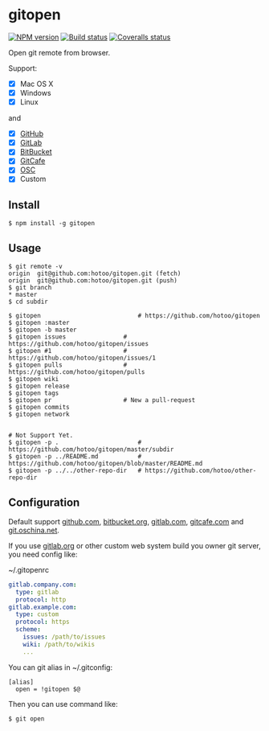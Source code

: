 
# gitopen

[![NPM version][npm-badge]][npm-url]
[![Build status][travis-badge]][travis-url]
[![Coveralls status][Coveralls-badge]][coveralls-url]

[npm-badge]: https://img.shields.io/npm/v/gitopen.svg?style=flat
[npm-url]: https://www.npmjs.com/package/gitopen
[travis-badge]: https://travis-ci.org/hotoo/gitopen.svg
[travis-url]: https://travis-ci.org/hotoo/gitopen
[coveralls-badge]: https://coveralls.io/repos/hotoo/gitopen/badge.svg?branch=master
[coveralls-url]: https://coveralls.io/r/hotoo/gitopen

Open git remote from browser.

Support:

* [X] Mac OS X
* [X] Windows
* [X] Linux

and

* [X] [GitHub](https://github.com/)
* [X] [GitLab](https://gitlub.com/)
* [X] [BitBucket](https://bitbucket.org/)
* [X] [GitCafe](https://gitcafe.com/)
* [X] [OSC](https://git.oschina.net/)
* [X] Custom

## Install

```
$ npm install -g gitopen
```

## Usage

```
$ git remote -v
origin	git@github.com:hotoo/gitopen.git (fetch)
origin	git@github.com:hotoo/gitopen.git (push)
$ git branch
* master
$ cd subdir

$ gitopen                           # https://github.com/hotoo/gitopen
$ gitopen :master
$ gitopen -b master
$ gitopen issues                # https://github.com/hotoo/gitopen/issues
$ gitopen #1                    # https://github.com/hotoo/gitopen/issues/1
$ gitopen pulls                 # https://github.com/hotoo/gitopen/pulls
$ gitopen wiki
$ gitopen release
$ gitopen tags
$ gitopen pr                    # New a pull-request
$ gitopen commits
$ gitopen network


# Not Support Yet.
$ gitopen -p .                      # https://github.com/hotoo/gitopen/master/subdir
$ gitopen -p ../README.md           # https://github.com/hotoo/gitopen/blob/master/README.md
$ gitopen -p ../../other-repo-dir   # https://github.com/hotoo/other-repo-dir
```

## Configuration

Default support [github.com](https://github.com/),
[bitbucket.org](https://bitbucket.org/), [gitlab.com](https://gitlab.com/),
[gitcafe.com](https://gitcafe.com/) and [git.oschina.net](https://git.oschina.net/).

If you use [gitlab.org](https://gitlab.org/) or other custom web system
build you owner git server, you need config like:

~/.gitopenrc

```yaml
gitlab.company.com:
  type: gitlab
  protocol: http
gitlab.example.com:
  type: custom
  protocol: https
  scheme:
    issues: /path/to/issues
    wiki: /path/to/wikis
    ...
```

You can git alias in ~/.gitconfig:

```
[alias]
  open = !gitopen $@
```

Then you can use command like:

```
$ git open
```
